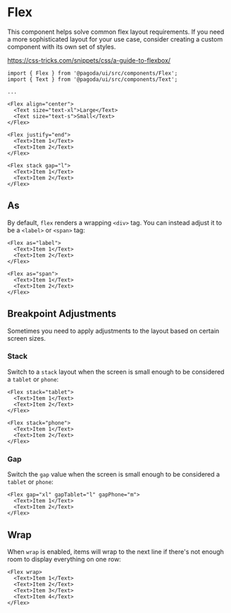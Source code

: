 # Flex

This component helps solve common flex layout requirements. If you need a more sophisticated layout for your use case, consider creating a custom component with its own set of styles.

https://css-tricks.com/snippets/css/a-guide-to-flexbox/

```tsx
import { Flex } from '@pagoda/ui/src/components/Flex';
import { Text } from '@pagoda/ui/src/components/Text';

...

<Flex align="center">
  <Text size="text-xl">Large</Text>
  <Text size="text-s">Small</Text>
</Flex>

<Flex justify="end">
  <Text>Item 1</Text>
  <Text>Item 2</Text>
</Flex>

<Flex stack gap="l">
  <Text>Item 1</Text>
  <Text>Item 2</Text>
</Flex>
```

## As

By default, `flex` renders a wrapping `<div>` tag. You can instead adjust it to be a `<label>` or `<span>` tag:

```tsx
<Flex as="label">
  <Text>Item 1</Text>
  <Text>Item 2</Text>
</Flex>

<Flex as="span">
  <Text>Item 1</Text>
  <Text>Item 2</Text>
</Flex>
```

## Breakpoint Adjustments

Sometimes you need to apply adjustments to the layout based on certain screen sizes.

### Stack

Switch to a `stack` layout when the screen is small enough to be considered a `tablet` or `phone`:

```tsx
<Flex stack="tablet">
  <Text>Item 1</Text>
  <Text>Item 2</Text>
</Flex>

<Flex stack="phone">
  <Text>Item 1</Text>
  <Text>Item 2</Text>
</Flex>
```

### Gap

Switch the `gap` value when the screen is small enough to be considered a `tablet` or `phone`:

```tsx
<Flex gap="xl" gapTablet="l" gapPhone="m">
  <Text>Item 1</Text>
  <Text>Item 2</Text>
</Flex>
```

## Wrap

When `wrap` is enabled, items will wrap to the next line if there's not enough room to display everything on one row:

```tsx
<Flex wrap>
  <Text>Item 1</Text>
  <Text>Item 2</Text>
  <Text>Item 3</Text>
  <Text>Item 4</Text>
</Flex>
```
